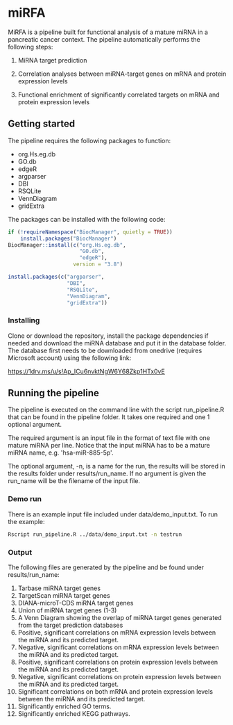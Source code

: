 # miRFA

MiRFA is a pipeline built for functional analysis of a mature miRNA in a pancreatic cancer context. The pipeline automatically performs the following steps:

1) MiRNA target prediction


2) Correlation analyses between miRNA-target genes on mRNA and protein expression levels

3) Functional enrichment of significantly correlated targets on mRNA and protein expression levels

## Getting started

The pipeline requires the following packages to function:

- org.Hs.eg.db
- GO.db
- edgeR
- argparser
- DBI
- RSQLite
- VennDiagram
- gridExtra

The packages can be installed with the following code:
``` R
if (!requireNamespace("BiocManager", quietly = TRUE))
    install.packages("BiocManager")
BiocManager::install(c("org.Hs.eg.db",
                       "GO.db",
                       "edgeR"),
                     version = "3.8")
```

```R
install.packages(c("argparser",
                   "DBI",
                   "RSQLite",
                   "VennDiagram",
                   "gridExtra"))
```

### Installing

Clone or download the repository, install the package dependencies if needed and download the miRNA database and put it in the database folder. The database first needs to be downloaded from onedrive (requires Microsoft account) using the following link:

https://1drv.ms/u/s!Ap_ICu6nvktNgW6Y68Zkp1HTx0vE

## Running the pipeline
The pipeline is executed on the command line with the script run_pipeline.R that can be found in the pipeline folder.
It takes one required and one 1 optional argument.

The required argument is an input file in the format of text file with one mature miRNA per line.  Notice that the input miRNA has to be a mature miRNA name, e.g. 'hsa-miR-885-5p'.

The optional argument, -n,  is a name for the run, the results will be stored in the results folder under results/run_name. If no argument is given the run_name will be the filename of the input file.

### Demo run

There is an example input file included under data/demo_input.txt. To run the example:

```bash
Rscript run_pipeline.R ../data/demo_input.txt -n testrun
```

### Output

The following files are generated by the pipeline and be found under results/run_name:

1. Tarbase miRNA target genes
2. TargetScan miRNA target genes
3. DIANA-microT-CDS miRNA target genes
4. Union of miRNA target genes (1-3)
5. A Venn Diagram showing the overlap of miRNA target genes generated from the target prediction databases
6. Positive, significant correlations on mRNA expression levels between the miRNA and its predicted target.
7. Negative, significant correlations on mRNA expression levels between the miRNA and its predicted target.
8. Positive, significant correlations on protein expression levels between the miRNA and its predicted target.
9. Negative, significant correlations on protein expression levels between the miRNA and its predicted target.
10. Significant correlations on both mRNA and protein expression levels between the miRNA and its predicted target.
11. Significantly enriched GO terms.
12. Significantly enriched KEGG pathways.
